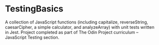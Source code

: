 # TestingBasics
A collection of JavaScript functions (including capitalize, reverseString, caesarCipher, a simple calculator, and analyzeArray) with unit tests written in Jest.
Project completed as part of The Odin Project curriculum – JavaScript Testing section.
